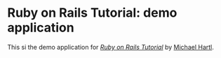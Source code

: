 
# Ruby on Rails Tutorial: demo application

This si the demo application for [*Ruby on Rails Tutorial*](http://railstutorial.org) by [Michael Hartl](http://michaelhartl.com).

